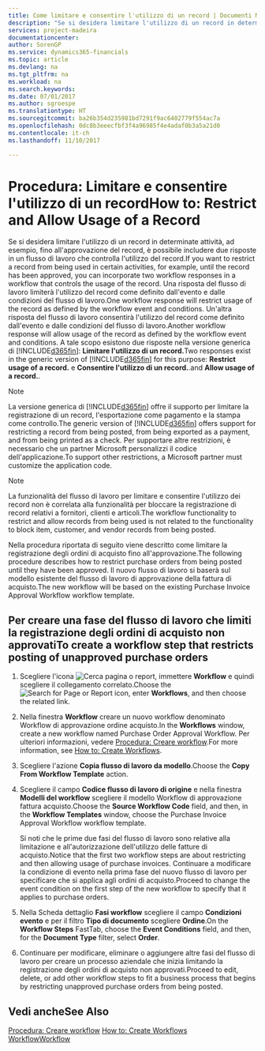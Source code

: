 ```yaml
---
title: Come limitare e consentire l'utilizzo di un record | Documenti Microsoft
description: "Se si desidera limitare l'utilizzo di un record in determinate attività, ad esempio, fino all'approvazione del record, è possibile includere due risposte in un flusso di lavoro che controlla l'utilizzo del record."
services: project-madeira
documentationcenter: 
author: SorenGP
ms.service: dynamics365-financials
ms.topic: article
ms.devlang: na
ms.tgt_pltfrm: na
ms.workload: na
ms.search.keywords: 
ms.date: 07/01/2017
ms.author: sgroespe
ms.translationtype: HT
ms.sourcegitcommit: ba26b354d235981bd7291f9ac6402779f554ac7a
ms.openlocfilehash: 0dc8b3eeecfbf3f4a96985f4e4adaf0b3a5a21d0
ms.contentlocale: it-ch
ms.lasthandoff: 11/10/2017

---
```

# <a name="how-to-restrict-and-allow-usage-of-a-record"></a><span data-ttu-id="2f251-103">Procedura: Limitare e consentire l'utilizzo di un record</span><span class="sxs-lookup"><span data-stu-id="2f251-103">How to: Restrict and Allow Usage of a Record</span></span>
<span data-ttu-id="2f251-104">Se si desidera limitare l'utilizzo di un record in determinate attività, ad esempio, fino all'approvazione del record, è possibile includere due risposte in un flusso di lavoro che controlla l'utilizzo del record.</span><span class="sxs-lookup"><span data-stu-id="2f251-104">If you want to restrict a record from being used in certain activities, for example, until the record has been approved, you can incorporate two workflow responses in a workflow that controls the usage of the record.</span></span> <span data-ttu-id="2f251-105">Una risposta del flusso di lavoro limiterà l'utilizzo del record come definito dall'evento e dalle condizioni del flusso di lavoro.</span><span class="sxs-lookup"><span data-stu-id="2f251-105">One workflow response will restrict usage of the record as defined by the workflow event and conditions.</span></span> <span data-ttu-id="2f251-106">Un'altra risposta del flusso di lavoro consentirà l'utilizzo del record come definito dall'evento e dalle condizioni del flusso di lavoro.</span><span class="sxs-lookup"><span data-stu-id="2f251-106">Another workflow response will allow usage of the record as defined by the workflow event and conditions.</span></span> <span data-ttu-id="2f251-107">A tale scopo esistono due risposte nella versione generica di [!INCLUDE[d365fin](includes/d365fin_md.md)]: **Limitare l'utilizzo di un record.**</span><span class="sxs-lookup"><span data-stu-id="2f251-107">Two responses exist in the generic version of [!INCLUDE[d365fin](includes/d365fin_md.md)] for this purpose: **Restrict usage of a record.**</span></span> <span data-ttu-id="2f251-108">e **Consentire l'utilizzo di un record.**.</span><span class="sxs-lookup"><span data-stu-id="2f251-108">and **Allow usage of a record.**.</span></span>

> [!NOTE]  
>  <span data-ttu-id="2f251-109">La versione generica di [!INCLUDE[d365fin](includes/d365fin_md.md)] offre il supporto per limitare la registrazione di un record, l'esportazione come pagamento e la stampa come controllo.</span><span class="sxs-lookup"><span data-stu-id="2f251-109">The generic version of [!INCLUDE[d365fin](includes/d365fin_md.md)] offers support for restricting a record from being posted, from being exported as a payment, and from being printed as a check.</span></span> <span data-ttu-id="2f251-110">Per supportare altre restrizioni, è necessario che un partner Microsoft personalizzi il codice dell'applicazione.</span><span class="sxs-lookup"><span data-stu-id="2f251-110">To support other restrictions, a Microsoft partner must customize the application code.</span></span>  

> [!NOTE]  
>  <span data-ttu-id="2f251-111">La funzionalità del flusso di lavoro per limitare e consentire l'utilizzo dei record non è correlata alla funzionalità per bloccare la registrazione di record relativi a fornitori, clienti e articoli.</span><span class="sxs-lookup"><span data-stu-id="2f251-111">The workflow functionality to restrict and allow records from being used is not related to the functionality to block item, customer, and vendor records from being posted.</span></span>

<span data-ttu-id="2f251-112">Nella procedura riportata di seguito viene descritto come limitare la registrazione degli ordini di acquisto fino all'approvazione.</span><span class="sxs-lookup"><span data-stu-id="2f251-112">The following procedure describes how to restrict purchase orders from being posted until they have been approved.</span></span> <span data-ttu-id="2f251-113">Il nuovo flusso di lavoro si baserà sul modello esistente del flusso di lavoro di approvazione della fattura di acquisto.</span><span class="sxs-lookup"><span data-stu-id="2f251-113">The new workflow will be based on the existing Purchase Invoice Approval Workflow workflow template.</span></span>  

## <a name="to-create-a-workflow-step-that-restricts-posting-of-unapproved-purchase-orders"></a><span data-ttu-id="2f251-114">Per creare una fase del flusso di lavoro che limiti la registrazione degli ordini di acquisto non approvati</span><span class="sxs-lookup"><span data-stu-id="2f251-114">To create a workflow step that restricts posting of unapproved purchase orders</span></span>  
1. <span data-ttu-id="2f251-115">Scegliere l'icona ![Cerca pagina o report](media/ui-search/search_small.png "icona Cerca pagina o report"), immettere **Workflow** e quindi scegliere il collegamento correlato.</span><span class="sxs-lookup"><span data-stu-id="2f251-115">Choose the ![Search for Page or Report](media/ui-search/search_small.png "Search for Page or Report icon") icon, enter **Workflows**, and then choose the related link.</span></span>  
2. <span data-ttu-id="2f251-116">Nella finestra **Workflow** creare un nuovo workflow denominato Workflow di approvazione ordine acquisto.</span><span class="sxs-lookup"><span data-stu-id="2f251-116">In the **Workflows** window, create a new workflow named Purchase Order Approval Workflow.</span></span> <span data-ttu-id="2f251-117">Per ulteriori informazioni, vedere [Procedura: Creare workflow](across-how-to-create-workflows.md).</span><span class="sxs-lookup"><span data-stu-id="2f251-117">For more information, see [How to: Create Workflows](across-how-to-create-workflows.md).</span></span>  
3. <span data-ttu-id="2f251-118">Scegliere l'azione **Copia flusso di lavoro da modello**.</span><span class="sxs-lookup"><span data-stu-id="2f251-118">Choose the **Copy From Workflow Template** action.</span></span>  
4. <span data-ttu-id="2f251-119">Scegliere il campo **Codice flusso di lavoro di origine** e nella finestra **Modelli del workflow** scegliere il modello Workflow di approvazione fattura acquisto.</span><span class="sxs-lookup"><span data-stu-id="2f251-119">Choose the **Source Workflow Code** field, and then, in the **Workflow Templates** window, choose the Purchase Invoice Approval Workflow workflow template.</span></span>  

     <span data-ttu-id="2f251-120">Si noti che le prime due fasi del flusso di lavoro sono relative alla limitazione e all'autorizzazione dell'utilizzo delle fatture di acquisto.</span><span class="sxs-lookup"><span data-stu-id="2f251-120">Notice that the first two workflow steps are about restricting and then allowing usage of purchase invoices.</span></span> <span data-ttu-id="2f251-121">Continuare a modificare la condizione di evento nella prima fase del nuovo flusso di lavoro per specificare che si applica agli ordini di acquisto.</span><span class="sxs-lookup"><span data-stu-id="2f251-121">Proceed to change the event condition on the first step of the new workflow to specify that it applies to purchase orders.</span></span>  
5. <span data-ttu-id="2f251-122">Nella Scheda dettaglio **Fasi workflow** scegliere il campo **Condizioni evento** e per il filtro **Tipo di documento** scegliere **Ordine**.</span><span class="sxs-lookup"><span data-stu-id="2f251-122">On the **Workflow Steps** FastTab, choose the **Event Conditions** field, and then, for the **Document Type** filter, select **Order**.</span></span>  
6. <span data-ttu-id="2f251-123">Continuare per modificare, eliminare o aggiungere altre fasi del flusso di lavoro per creare un processo aziendale che inizia limitando la registrazione degli ordini di acquisto non approvati.</span><span class="sxs-lookup"><span data-stu-id="2f251-123">Proceed to edit, delete, or add other workflow steps to fit a business process that begins by restricting unapproved purchase orders from being posted.</span></span>  

## <a name="see-also"></a><span data-ttu-id="2f251-124">Vedi anche</span><span class="sxs-lookup"><span data-stu-id="2f251-124">See Also</span></span>  
<span data-ttu-id="2f251-125">[Procedura: Creare workflow](across-how-to-create-workflows.md) </span><span class="sxs-lookup"><span data-stu-id="2f251-125">[How to: Create Workflows](across-how-to-create-workflows.md) </span></span>  
[<span data-ttu-id="2f251-126">Workflow</span><span class="sxs-lookup"><span data-stu-id="2f251-126">Workflow</span></span>](across-workflow.md)   

